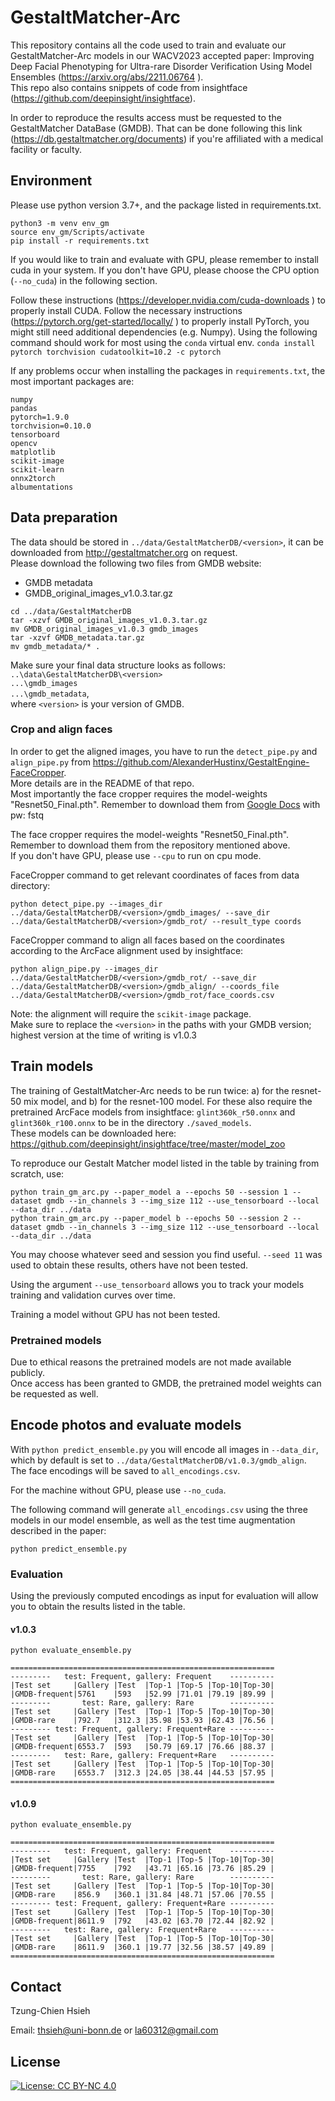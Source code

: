 # GestaltMatcher-Arc
This repository contains all the code used to train and evaluate our GestaltMatcher-Arc models in our WACV2023 
accepted paper: Improving Deep Facial Phenotyping for Ultra-rare Disorder Verification Using Model Ensembles 
(https://arxiv.org/abs/2211.06764 ).\
This repo also contains snippets of code from insightface (https://github.com/deepinsight/insightface).

In order to reproduce the results access must be requested to the GestaltMatcher DataBase (GMDB).
That can be done following this link (https://db.gestaltmatcher.org/documents) if you're affiliated with a 
medical facility or faculty.

## Environment
Please use python version 3.7+, and the package listed in requirements.txt.

```
python3 -m venv env_gm
source env_gm/Scripts/activate
pip install -r requirements.txt
```

If you would like to train and evaluate with GPU, please remember to install cuda in your system.
If you don't have GPU, please choose the CPU option (`--no_cuda`) in the following section.

Follow these instructions (https://developer.nvidia.com/cuda-downloads ) to properly install CUDA.
Follow the necessary instructions (https://pytorch.org/get-started/locally/ ) to properly install PyTorch, you might still need additional dependencies (e.g. Numpy).
Using the following command should work for most using the `conda` virtual env.
```conda install pytorch torchvision cudatoolkit=10.2 -c pytorch```

If any problems occur when installing the packages in `requirements.txt`, the most important packages are:
```
numpy
pandas
pytorch=1.9.0
torchvision=0.10.0
tensorboard
opencv
matplotlib
scikit-image
scikit-learn
onnx2torch
albumentations
```

## Data preparation
The data should be stored in `../data/GestaltMatcherDB/<version>`, it can be downloaded from http://gestaltmatcher.org 
on request. \
Please download the following two files from GMDB website:
* GMDB metadata
* GMDB_original_images_v1.0.3.tar.gz

```
cd ../data/GestaltMatcherDB
tar -xzvf GMDB_original_images_v1.0.3.tar.gz
mv GMDB_original_images_v1.0.3 gmdb_images
tar -xzvf GMDB_metadata.tar.gz
mv gmdb_metadata/* .
```

Make sure your final data structure looks as follows: \
`..\data\GestaltMatcherDB\<version>`\
`...\gmdb_images`\
`...\gmdb_metadata`,\
where `<version>` is your version of GMDB. 

### Crop and align faces
In order to get the aligned images, you have to run the `detect_pipe.py` and `align_pipe.py` from 
https://github.com/AlexanderHustinx/GestaltEngine-FaceCropper. \
More details are in the README of that repo. \
Most importantly the face cropper requires the model-weights "Resnet50_Final.pth". Remember to download them from 
[Google Docs](https://drive.google.com/open?id=1oZRSG0ZegbVkVwUd8wUIQx8W7yfZ_ki1) with pw: fstq

The face cropper requires the model-weights "Resnet50_Final.pth". Remember to download them from the repository 
mentioned above.\
If you don't have GPU, please use `--cpu` to run on cpu mode.

FaceCropper command to get relevant coordinates of faces from data directory:
```
python detect_pipe.py --images_dir ../data/GestaltMatcherDB/<version>/gmdb_images/ --save_dir ../data/GestaltMatcherDB/<version>/gmdb_rot/ --result_type coords
```

FaceCropper command to align all faces based on the coordinates according to the ArcFace alignment used by insightface:
```
python align_pipe.py --images_dir ../data/GestaltMatcherDB/<version>/gmdb_rot/ --save_dir ../data/GestaltMatcherDB/<version>/gmdb_align/ --coords_file ../data/GestaltMatcherDB/<version>/gmdb_rot/face_coords.csv
```
Note: the alignment will require the `scikit-image` package.\
Make sure to replace the `<version>` in the paths with your GMDB version; highest version at the time of writing is v1.0.3

## Train models
The training of GestaltMatcher-Arc needs to be run twice: a) for the resnet-50 mix model, and b) for the resnet-100 model.
For these also require the pretrained ArcFace models from insightface: `glint360k_r50.onnx` and `glint360k_r100.onnx` to 
be in the directory `./saved_models`. \
These models can be downloaded here: https://github.com/deepinsight/insightface/tree/master/model_zoo 

To reproduce our Gestalt Matcher model listed in the table by training from scratch, use:
```
python train_gm_arc.py --paper_model a --epochs 50 --session 1 --dataset gmdb --in_channels 3 --img_size 112 --use_tensorboard --local --data_dir ../data 
python train_gm_arc.py --paper_model b --epochs 50 --session 2 --dataset gmdb --in_channels 3 --img_size 112 --use_tensorboard --local --data_dir ../data 
```

You may choose whatever seed and session you find useful.
`--seed 11` was used to obtain these results, others have not been tested.

Using the argument `--use_tensorboard` allows you to track your models training and validation curves over time.

Training a model without GPU has not been tested.

### Pretrained models
Due to ethical reasons the pretrained models are not made available publicly. \
Once access has been granted to GMDB, the pretrained model weights can be requested as well.

## Encode photos and evaluate models
With `python predict_ensemble.py` you will encode all images in `--data_dir`, which by default is set to 
`../data/GestaltMatcherDB/v1.0.3/gmdb_align`.\
The face encodings will be saved to `all_encodings.csv`.

For the machine without GPU, please use `--no_cuda`.

The following command will generate `all_encodings.csv` using the three models in our model ensemble, as well as the 
test time augmentation described in the paper:

```
python predict_ensemble.py
```

### Evaluation
Using the previously computed encodings as input for evaluation will allow you to obtain the results listed in the table.

#### v1.0.3
```
python evaluate_ensemble.py

===========================================================
---------   test: Frequent, gallery: Frequent    ----------
|Test set     |Gallery |Test  |Top-1 |Top-5 |Top-10|Top-30|
|GMDB-frequent|5761    |593   |52.99 |71.01 |79.19 |89.99 |
---------       test: Rare, gallery: Rare        ----------
|Test set     |Gallery |Test  |Top-1 |Top-5 |Top-10|Top-30|
|GMDB-rare    |792.7   |312.3 |35.98 |53.93 |62.43 |76.56 |
--------- test: Frequent, gallery: Frequent+Rare ----------
|Test set     |Gallery |Test  |Top-1 |Top-5 |Top-10|Top-30|
|GMDB-frequent|6553.7  |593   |50.79 |69.17 |76.66 |88.37 |
---------   test: Rare, gallery: Frequent+Rare   ----------
|Test set     |Gallery |Test  |Top-1 |Top-5 |Top-10|Top-30|
|GMDB-rare    |6553.7  |312.3 |24.05 |38.44 |44.53 |57.95 |
===========================================================

```
#### v1.0.9
```
python evaluate_ensemble.py

===========================================================
---------   test: Frequent, gallery: Frequent    ----------
|Test set     |Gallery |Test  |Top-1 |Top-5 |Top-10|Top-30|
|GMDB-frequent|7755    |792   |43.71 |65.16 |73.76 |85.29 |
---------       test: Rare, gallery: Rare        ----------
|Test set     |Gallery |Test  |Top-1 |Top-5 |Top-10|Top-30|
|GMDB-rare    |856.9   |360.1 |31.84 |48.71 |57.06 |70.55 |
--------- test: Frequent, gallery: Frequent+Rare ----------
|Test set     |Gallery |Test  |Top-1 |Top-5 |Top-10|Top-30|
|GMDB-frequent|8611.9  |792   |43.02 |63.70 |72.44 |82.92 |
---------   test: Rare, gallery: Frequent+Rare   ----------
|Test set     |Gallery |Test  |Top-1 |Top-5 |Top-10|Top-30|
|GMDB-rare    |8611.9  |360.1 |19.77 |32.56 |38.57 |49.89 |
===========================================================

```

## Contact
Tzung-Chien Hsieh

Email: thsieh@uni-bonn.de or la60312@gmail.com

## License
[![License: CC BY-NC 4.0](https://img.shields.io/badge/License-CC%20BY--NC%204.0-lightgrey.svg)](http://creativecommons.org/licenses/by-nc/4.0/)
